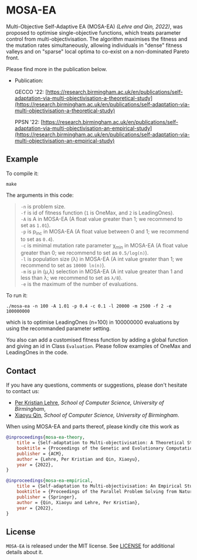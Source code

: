 # MOSA-EA
Multi-Objective Self-Adaptive EA (MOSA-EA) *(Lehre and Qin, 2022)*, was proposed to optimise single-objective functions, which treats parameter control from multi-objectivisation. The algorithm maximises the fitness and the mutation rates simultaneously, allowing individuals in "dense" fitness valleys and on "sparse" local optima to co-exist on a non-dominated Pareto front.  

Please find more in the publication below.

* Publication:

  GECCO '22: [https://research.birmingham.ac.uk/en/publications/self-adaptation-via-multi-objectivisation-a-theoretical-study](https://research.birmingham.ac.uk/en/publications/self-adaptation-via-multi-objectivisation-a-theoretical-study)
  
  PPSN '22: [https://research.birmingham.ac.uk/en/publications/self-adaptation-via-multi-objectivisation-an-empirical-study](https://research.birmingham.ac.uk/en/publications/self-adaptation-via-multi-objectivisation-an-empirical-study)
  

## Example
To compile it:  
```console
make
```

The arguments in this code:  
>`-n` is problem size.  
 `-f` is id of fitness function (`1` is OneMax, and `2` is LeadingOnes).  
 `-A` is A in MOSA-EA (A float value greater than 1; we recommend to set as `1.01`).   
 `-p` is p<sub>inc</sub> in MOSA-EA (A float value between 0 and 1; we recommend to set as `0.4`).   
 `-c` is minimal mutation rate parameter χ<sub>min</sub> in MOSA-EA (A float value greater than 0; we recommend to set as `0.5/log(n)`).  
 `-l` is population size (λ) in MOSA-EA (A int value greater than 1; we recommend to set as `10000 ln(n)`).  
 `-m` is μ in (μ,λ) selection in MOSA-EA (A int value greater than 1 and less than λ; we recommend to set as `λ/8`).  
 `-e` is the maximum of the number of evaluations.  
    
To run it:  
```console
./mosa-ea -n 100 -A 1.01 -p 0.4 -c 0.1 -l 20000 -m 2500 -f 2 -e 100000000
```
which is to optimise LeadingOnes (n=100) in 100000000 evaluations by using the recommanded parameter setting.  
  
You also can add a customised fitness function by adding a global function and giving an id in Class `Evaluation`. Please follow examples of OneMax and LeadingOnes in the code.  


## Contact

If you have any questions, comments or suggestions, please don't hesitate to contact us:


* [Per Kristian Lehre](https://www.cs.bham.ac.uk/~lehrepk/), *School of Computer Science, University of Birmingham*,
* [Xiaoyu Qin](https://www.cs.bham.ac.uk/~xxq896/), *School of Computer Science, University of Birmingham*.


When using MOSA-EA and parts thereof, please kindly cite this work as

```bibtex
@inproceedings{mosa-ea-theory,
	title = {Self-adaptation to Multi-objectivisation: A Theoretical Study},
	booktitle = {Proceedings of the Genetic and Evolutionary Computation Conference},
	publisher = {ACM},
	author = {Lehre, Per Kristian and Qin, Xiaoyu},
	year = {2022},
}

@inproceedings{mosa-ea-empirical,
	title = {Self-adaptation to Multi-objectivisation: An Empirical Study},
	booktitle = {Proceedings of the Parallel Problem Solving from Nature},
	publisher = {Springer},
	author = {Qin, Xiaoyu and Lehre, Per Kristian},
	year = {2022},
}
```

## License

`MOSA-EA` is released under the MIT license. See [LICENSE](LICENSE) for additional details about it.
